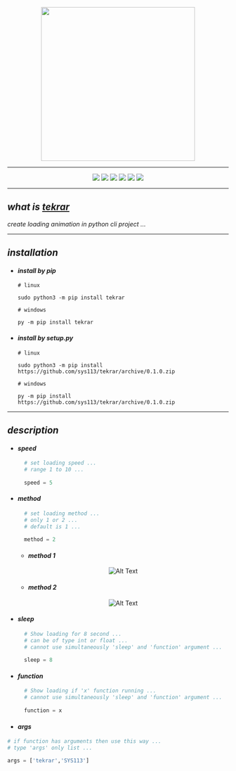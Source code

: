 <p align="center">
  <img width="350" height="350" src="https://raw.githubusercontent.com/sys113/tekrar/master/tekrar.png">
</p>

---
<div align="center">
  
![](https://img.shields.io/github/stars/SYS113/tekrar.svg)
![](https://img.shields.io/badge/language-python-orange.svg)
![](https://img.shields.io/github/forks/SYS113/tekrar.svg)
![](https://img.shields.io/github/release/SYS113/tekrar.svg)
![](https://img.shields.io/github/issues/SYS113/tekrar.svg)
![](https://img.shields.io/badge/license-MIT-informational.svg)
</div>

---
## *what is <ins>tekrar</ins>*
*create loading animation in python cli project ...<br />*

---
## *installation*

+ #### *install by pip*

      # linux
      
      sudo python3 -m pip install tekrar
      
      # windows
      
      py -m pip install tekrar
      
+ #### *install by setup.py*

      # linux
      
      sudo python3 -m pip install https://github.com/sys113/tekrar/archive/0.1.0.zip
      
      # windows
      
      py -m pip install https://github.com/sys113/tekrar/archive/0.1.0.zip

---
## *description*
  + #### *speed*
    ```python
      # set loading speed ...
      # range 1 to 10 ...
      
      speed = 5
    ```
    
  + #### *method*
    ```python
      # set loading method ...
      # only 1 or 2 ...
      # default is 1 ...
      
      method = 2
    ```
      - #### *method 1*
      
      <div align="center">
  
      ![Alt Text](https://raw.githubusercontent.com/sys113/tekrar/master/example/review%20loading%20animation%20-%20method%20one.gif)
      </div>
      
      - #### *method 2*
      
      <div align="center">
  
      ![Alt Text](https://raw.githubusercontent.com/sys113/tekrar/master/example/review%20loading%20animation%20-%20method%20two.gif)
      </div>

  + #### *sleep*
    ```python
      # Show loading for 8 second ...
      # can be of type int or float ...
      # cannot use simultaneously 'sleep' and 'function' argument ...
      
      sleep = 8
    ```
    
  + #### *function*
    ```python
      # Show loading if 'x' function running ...
      # cannot use simultaneously 'sleep' and 'function' argument ...
      
      function = x
    ```
    
   + #### *args*
   ```python
   # if function has arguments then use this way ...
   # type 'args' only list ...
   
   args = ['tekrar','SYS113']
